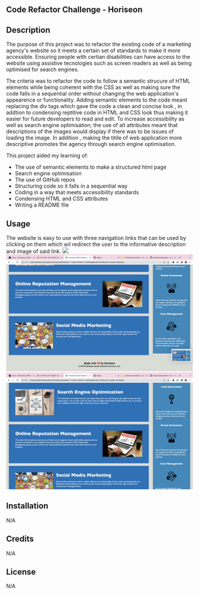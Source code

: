 ## Code Refactor Challenge - Horiseon

## Description
The purpose of this project was to refactor the existing code of a marketing agency's website so it meets a certain set of standards to make it more accessible. Ensuring people with certian disabilities can have access to the website using assistive tecnologies such as screen readers as well as being optimised for search engines.

The criteria was to refactor the code to follow a semantic strucure of HTML elements while being coherent with the CSS as well as making sure the code falls in a sequential order without changing the web application's appearence or functionality. Adding semantic elements to the code meant replacing the div tags which gave the code a clean and concise look , in addtion to condensing reptitive code in HTML and CSS look thus making it easier for future developers to read and edit. To increase accessibility as well as search engine optimisation; the use of alt attributes meant that descriptions of the images would display if there was to be issues of loading the image. In addition , making the titile of web application more descriptive promotes the agency through search engine optimisation. 

This project aided my learning of:
* The use of semantic elements to make a structured html page
* Search engine optimisation
* The use of GitHub repos
* Structuring code so it falls in a sequential way
* Coding in a way that meets accessibility standards
* Condensing HTML and CSS attributes
* Writing a README file

## Usage
The website is easy to use with three navigation links that can be used by clicking on them which wil redirect the user to the informative description and image of said link.
<img src=".\assets\images\Screenshot1.png"/>
<img src=".\assets\images\Screenshot2.png"/>
<img src=".\assets\images\Screenshot3.png"/>

## Installation
N/A

## Credits
N/A

## License
N/A